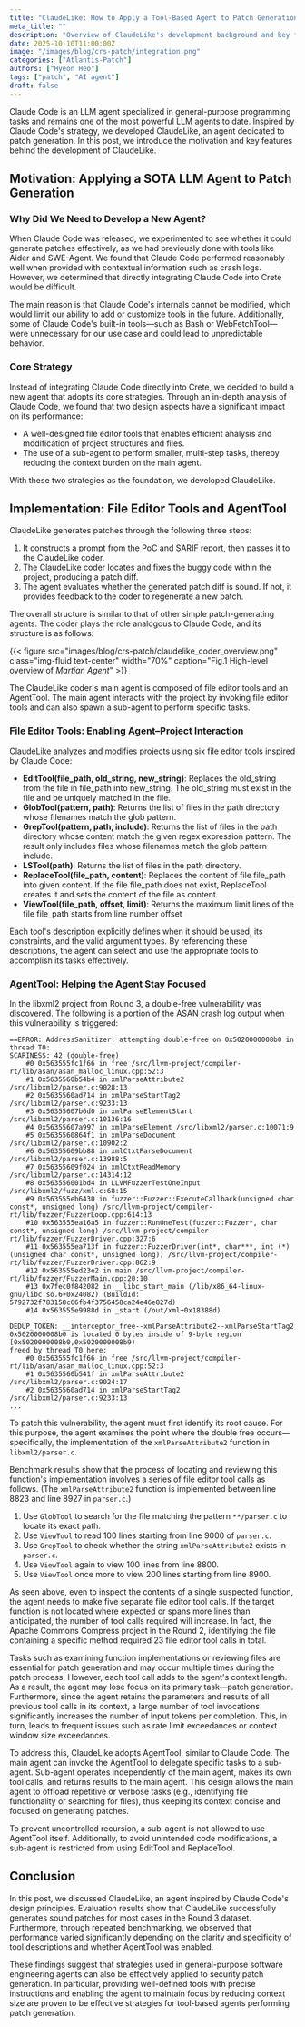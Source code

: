 ```yaml
---
title: "ClaudeLike: How to Apply a Tool-Based Agent to Patch Generation"
meta_title: ""
description: "Overview of ClaudeLike's development background and key features"
date: 2025-10-10T11:00:00Z
image: "/images/blog/crs-patch/integration.png"
categories: ["Atlantis-Patch"]
authors: ["Hyeon Heo"]
tags: ["patch", "AI agent"]
draft: false
---
```


Claude Code is an LLM agent specialized in general-purpose programming tasks and remains one of the most powerful LLM agents to date. Inspired by Claude Code's strategy, we developed ClaudeLike, an agent dedicated to patch generation. In this post, we introduce the motivation and key features behind the development of ClaudeLike.

## Motivation: Applying a SOTA LLM Agent to Patch Generation

### Why Did We Need to Develop a New Agent?

When Claude Code was released, we experimented to see whether it could generate patches effectively, as we had previously done with tools like Aider and SWE-Agent. We found that Claude Code performed reasonably well when provided with contextual information such as crash logs. However, we determined that directly integrating Claude Code into Crete would be difficult.

The main reason is that Claude Code's internals cannot be modified, which would limit our ability to add or customize tools in the future. Additionally, some of Claude Code's built-in tools—such as Bash or WebFetchTool—were unnecessary for our use case and could lead to unpredictable behavior.

### Core Strategy

Instead of integrating Claude Code directly into Crete, we decided to build a new agent that adopts its core strategies. Through an in-depth analysis of Claude Code, we found that two design aspects have a significant impact on its performance:

- A well-designed file editor tools that enables efficient analysis and modification of project structures and files.
- The use of a sub-agent to perform smaller, multi-step tasks, thereby reducing the context burden on the main agent.

With these two strategies as the foundation, we developed ClaudeLike.

## Implementation: File Editor Tools and AgentTool

ClaudeLike generates patches through the following three steps:

1. It constructs a prompt from the PoC and SARIF report, then passes it to the ClaudeLike coder.
1. The ClaudeLike coder locates and fixes the buggy code within the project, producing a patch diff.
1. The agent evaluates whether the generated patch diff is sound. If not, it provides feedback to the coder to regenerate a new patch.

The overall structure is similar to that of other simple patch-generating agents. The coder plays the role analogous to Claude Code, and its structure is as follows:

{{< figure src="images/blog/crs-patch/claudelike_coder_overview.png" class="img-fluid text-center" width="70%" caption="Fig.1 High-level overview of *Martian Agent*" >}}

The ClaudeLike coder's main agent is composed of file editor tools and an AgentTool. The main agent interacts with the project by invoking file editor tools and can also spawn a sub-agent to perform specific tasks.

### File Editor Tools: Enabling Agent–Project Interaction

ClaudeLike analyzes and modifies projects using six file editor tools inspired by Claude Code:

- **EditTool(file_path, old_string, new_string)**: Replaces the old_string from the file in file_path into new_string. The old_string must exist in the file and be uniquely matched in the file.
- **GlobTool(pattern, path)**: Returns the list of files in the path directory whose filenames match the glob pattern.
- **GrepTool(pattern, path, include)**: Returns the list of files in the path directory whose content match the given regex expression pattern. The result only includes files whose filenames match the glob pattern include.
- **LSTool(path)**: Returns the list of files in the path directory.
- **ReplaceTool(file_path, content)**: Replaces the content of file file_path into given content. If the file file_path does not exist, ReplaceTool creates it and sets the content of the file as content.
- **ViewTool(file_path, offset, limit)**: Returns the maximum limit lines of the file file_path starts from line number offset

Each tool's description explicitly defines when it should be used, its constraints, and the valid argument types. By referencing these descriptions, the agent can select and use the appropriate tools to accomplish its tasks effectively.

### AgentTool: Helping the Agent Stay Focused

In the libxml2 project from Round 3, a double-free vulnerability was discovered. The following is a portion of the ASAN crash log output when this vulnerability is triggered:

```
==ERROR: AddressSanitizer: attempting double-free on 0x5020000008b0 in thread T0:
SCARINESS: 42 (double-free)
    #0 0x563555fc1f66 in free /src/llvm-project/compiler-rt/lib/asan/asan_malloc_linux.cpp:52:3
    #1 0x5635560b54b4 in xmlParseAttribute2 /src/libxml2/parser.c:9028:13
    #2 0x5635560ad714 in xmlParseStartTag2 /src/libxml2/parser.c:9233:13
    #3 0x56355607b6d0 in xmlParseElementStart /src/libxml2/parser.c:10136:16
    #4 0x56355607a997 in xmlParseElement /src/libxml2/parser.c:10071:9
    #5 0x5635560864f1 in xmlParseDocument /src/libxml2/parser.c:10902:2
    #6 0x56355609bb88 in xmlCtxtParseDocument /src/libxml2/parser.c:13988:5
    #7 0x56355609f024 in xmlCtxtReadMemory /src/libxml2/parser.c:14314:12
    #8 0x563556001bd4 in LLVMFuzzerTestOneInput /src/libxml2/fuzz/xml.c:68:15
    #9 0x563555eb6430 in fuzzer::Fuzzer::ExecuteCallback(unsigned char const*, unsigned long) /src/llvm-project/compiler-rt/lib/fuzzer/FuzzerLoop.cpp:614:13
    #10 0x563555ea16a5 in fuzzer::RunOneTest(fuzzer::Fuzzer*, char const*, unsigned long) /src/llvm-project/compiler-rt/lib/fuzzer/FuzzerDriver.cpp:327:6
    #11 0x563555ea713f in fuzzer::FuzzerDriver(int*, char***, int (*)(unsigned char const*, unsigned long)) /src/llvm-project/compiler-rt/lib/fuzzer/FuzzerDriver.cpp:862:9
    #12 0x563555ed23e2 in main /src/llvm-project/compiler-rt/lib/fuzzer/FuzzerMain.cpp:20:10
    #13 0x7fec0f842082 in __libc_start_main (/lib/x86_64-linux-gnu/libc.so.6+0x24082) (BuildId: 5792732f783158c66fb4f3756458ca24e46e827d)
    #14 0x563555e9988d in _start (/out/xml+0x18388d)

DEDUP_TOKEN: __interceptor_free--xmlParseAttribute2--xmlParseStartTag2
0x5020000008b0 is located 0 bytes inside of 9-byte region [0x5020000008b0,0x5020000008b9)
freed by thread T0 here:
    #0 0x563555fc1f66 in free /src/llvm-project/compiler-rt/lib/asan/asan_malloc_linux.cpp:52:3
    #1 0x5635560b541f in xmlParseAttribute2 /src/libxml2/parser.c:9024:17
    #2 0x5635560ad714 in xmlParseStartTag2 /src/libxml2/parser.c:9233:13
...
```

To patch this vulnerability, the agent must first identify its root cause.
For this purpose, the agent examines the point where the double free occurs—specifically, the implementation of the `xmlParseAttribute2` function in `libxml2/parser.c`.

Benchmark results show that the process of locating and reviewing this function's implementation involves a series of file editor tool calls as follows.
(The `xmlParseAttribute2` function is implemented between line 8823 and line 8927 in `parser.c`.)

1. Use `GlobTool` to search for the file matching the pattern `**/parser.c` to locate its exact path.
1. Use `ViewTool` to read 100 lines starting from line 9000 of `parser.c`.
1. Use `GrepTool` to check whether the string `xmlParseAttribute2` exists in `parser.c`.
1. Use `ViewTool` again to view 100 lines from line 8800.
1. Use `ViewTool` once more to view 200 lines starting from line 8900.

As seen above, even to inspect the contents of a single suspected function, the agent needs to make five separate file editor tool calls.
If the target function is not located where expected or spans more lines than anticipated, the number of tool calls required will increase.
In fact, the Apache Commons Compress project in the Round 2, identifying the file containing a specific method required 23 file editor tool calls in total.

Tasks such as examining function implementations or reviewing files are essential for patch generation and may occur multiple times during the patch process. However, each tool call adds to the agent's context length.
As a result, the agent may lose focus on its primary task—patch generation.
Furthermore, since the agent retains the parameters and results of all previous tool calls in its context, a large number of tool invocations significantly increases the number of input tokens per completion.
This, in turn, leads to frequent issues such as rate limit exceedances or context window size exceedances.

To address this, ClaudeLike adopts AgentTool, similar to Claude Code.
The main agent can invoke the AgentTool to delegate specific tasks to a sub-agent. Sub-agent operates independently of the main agent, makes its own tool calls, and returns results to the main agent.
This design allows the main agent to offload repetitive or verbose tasks (e.g., identifying file functionality or searching for files), thus keeping its context concise and focused on generating patches.

To prevent uncontrolled recursion, a sub-agent is not allowed to use AgentTool itself. Additionally, to avoid unintended code modifications, a sub-agent is restricted from using EditTool and ReplaceTool.

## Conclusion

In this post, we discussed ClaudeLike, an agent inspired by Claude Code's design principles.
Evaluation results show that ClaudeLike successfully generates sound patches for most cases in the Round 3 dataset. Furthermore, through repeated benchmarking, we observed that performance varied significantly depending on the clarity and specificity of tool descriptions and whether AgentTool was enabled.

These findings suggest that strategies used in general-purpose software engineering agents can also be effectively applied to security patch generation. In particular, providing well-defined tools with precise instructions and enabling the agent to maintain focus by reducing context size are proven to be effective strategies for tool-based agents performing patch generation.

